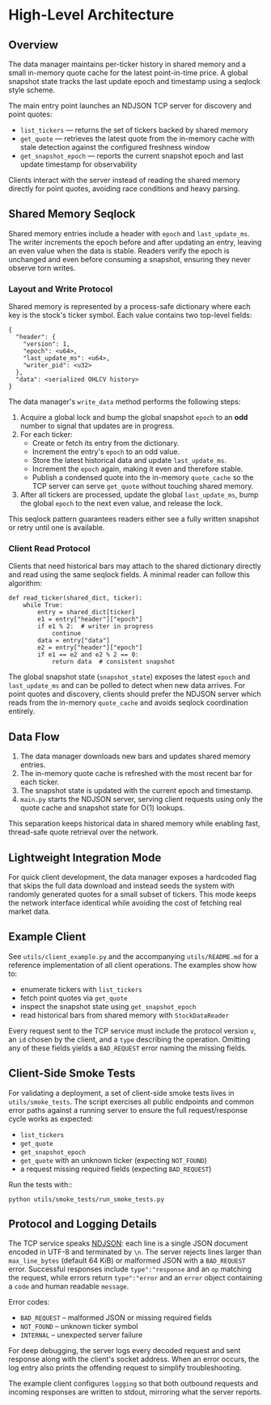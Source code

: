 # High-Level Architecture

## Overview

The data manager maintains per-ticker history in shared memory and a small
in-memory quote cache for the latest point-in-time price.  A global snapshot
state tracks the last update epoch and timestamp using a seqlock style scheme.

The main entry point launches an NDJSON TCP server for discovery and point
quotes:

- `list_tickers` — returns the set of tickers backed by shared memory
- `get_quote` — retrieves the latest quote from the in-memory cache with stale
  detection against the configured freshness window
- `get_snapshot_epoch` — reports the current snapshot epoch and last update
  timestamp for observability

Clients interact with the server instead of reading the shared memory directly
for point quotes, avoiding race conditions and heavy parsing.

## Shared Memory Seqlock

Shared memory entries include a header with `epoch` and `last_update_ms`.  The
writer increments the epoch before and after updating an entry, leaving an even
value when the data is stable.  Readers verify the epoch is unchanged and even
before consuming a snapshot, ensuring they never observe torn writes.

### Layout and Write Protocol

Shared memory is represented by a process-safe dictionary where each key is the
stock's ticker symbol.  Each value contains two top-level fields:

```
{
  "header": {
    "version": 1,
    "epoch": <u64>,
    "last_update_ms": <u64>,
    "writer_pid": <u32>
  },
  "data": <serialized OHLCV history>
}
```

The data manager's `write_data` method performs the following steps:

1. Acquire a global lock and bump the global snapshot `epoch` to an **odd**
   number to signal that updates are in progress.
2. For each ticker:
   - Create or fetch its entry from the dictionary.
   - Increment the entry's `epoch` to an odd value.
   - Store the latest historical data and update `last_update_ms`.
   - Increment the `epoch` again, making it even and therefore stable.
   - Publish a condensed quote into the in-memory `quote_cache` so the TCP
     server can serve `get_quote` without touching shared memory.
3. After all tickers are processed, update the global `last_update_ms`, bump
   the global `epoch` to the next even value, and release the lock.

This seqlock pattern guarantees readers either see a fully written snapshot or
retry until one is available.

### Client Read Protocol

Clients that need historical bars may attach to the shared dictionary directly
and read using the same seqlock fields.  A minimal reader can follow this
algorithm:

```
def read_ticker(shared_dict, ticker):
    while True:
        entry = shared_dict[ticker]
        e1 = entry["header"]["epoch"]
        if e1 % 2:  # writer in progress
            continue
        data = entry["data"]
        e2 = entry["header"]["epoch"]
        if e1 == e2 and e2 % 2 == 0:
            return data  # consistent snapshot
```

The global snapshot state (`snapshot_state`) exposes the latest `epoch` and
`last_update_ms` and can be polled to detect when new data arrives.  For point
quotes and discovery, clients should prefer the NDJSON server which reads from
the in-memory `quote_cache` and avoids seqlock coordination entirely.

## Data Flow

1. The data manager downloads new bars and updates shared memory entries.
2. The in-memory quote cache is refreshed with the most recent bar for each
   ticker.
3. The snapshot state is updated with the current epoch and timestamp.
4. `main.py` starts the NDJSON server, serving client requests using only the
   quote cache and snapshot state for O(1) lookups.

This separation keeps historical data in shared memory while enabling fast,
thread-safe quote retrieval over the network.

## Lightweight Integration Mode

For quick client development, the data manager exposes a hardcoded flag that
skips the full data download and instead seeds the system with randomly
generated quotes for a small subset of tickers.  This mode keeps the network
interface identical while avoiding the cost of fetching real market data.

## Example Client

See `utils/client_example.py` and the accompanying `utils/README.md` for a
reference implementation of all client operations.  The examples show how to:

- enumerate tickers with ``list_tickers``
- fetch point quotes via ``get_quote``
- inspect the snapshot state using ``get_snapshot_epoch``
- read historical bars from shared memory with ``StockDataReader``

Every request sent to the TCP service must include the protocol version
`v`, an `id` chosen by the client, and a `type` describing the operation.
Omitting any of these fields yields a `BAD_REQUEST` error naming the missing
fields.

## Client-Side Smoke Tests

For validating a deployment, a set of client-side smoke tests lives in
`utils/smoke_tests`.  The script exercises all public endpoints and common error
paths against a running server to ensure the full request/response cycle works
as expected:

- `list_tickers`
- `get_quote`
- `get_snapshot_epoch`
- `get_quote` with an unknown ticker (expecting `NOT_FOUND`)
- a request missing required fields (expecting `BAD_REQUEST`)

Run the tests with::

    python utils/smoke_tests/run_smoke_tests.py

## Protocol and Logging Details

The TCP service speaks [NDJSON](https://ndjson.org/): each line is a single
JSON document encoded in UTF-8 and terminated by ``\n``.  The server rejects
lines larger than ``max_line_bytes`` (default 64 KiB) or malformed JSON with a
``BAD_REQUEST`` error.  Successful responses include ``type":"response`` and an
``op`` matching the request, while errors return ``type":"error`` and an
``error`` object containing a ``code`` and human readable ``message``.

Error codes:

- ``BAD_REQUEST`` – malformed JSON or missing required fields
- ``NOT_FOUND`` – unknown ticker symbol
- ``INTERNAL`` – unexpected server failure

For deep debugging, the server logs every decoded request and sent response
along with the client's socket address.  When an error occurs, the log entry
also prints the offending request to simplify troubleshooting.

The example client configures ``logging`` so that both outbound requests and
incoming responses are written to stdout, mirroring what the server reports.
